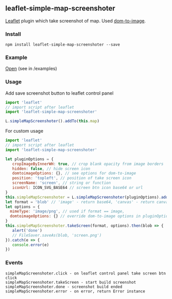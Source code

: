 ## leaflet-simple-map-screenshoter
[Leaflet](http://www.leafletjs.com) plugin which take screenshot of map.
Used [dom-to-image](https://github.com/tsayen/dom-to-image).

### Install
```
npm install leaflet-simple-map-screenshoter --save
```

### Example
[Open](https://github.com/grinat/leaflet-simple-map-screenshoter/blob/master/examples/index.html) (see in /examples)

### Usage
Add save screenshot button to leaflet control panel
```javascript
import 'leaflet'
// import script after leaflet
import 'leaflet-simple-map-screenshoter'

L.simpleMapScreenshoter().addTo(this.map)
```

For custom usage
```javascript
import 'leaflet'
// import script after leaflet
import 'leaflet-simple-map-screenshoter'

let pluginOptions = {
   cropImageByInnerWH: true, // crop blank opacity from image borders
   hidden: false, // hide screen icon
   domtoimageOptions: {}, // see options for dom-to-image
   position: 'topleft', // position of take screen icon
   screenName: 'screen', // string or function
   iconUrl: ICON_SVG_BASE64 // screen btn icon base64 or url
}
this.simpleMapScreenshoter = L.simpleMapScreenshoter(pluginOptions).addTo(this.map)
let format = 'blob' // 'image' - return base64, 'canvas' - return canvas
let options = {
  mimeType: 'image/png', // used if format == image,
  domtoimageOptions: {} // override dom-to-image options in pluginOptions
}
this.simpleMapScreenshoter.takeScreen(format, options).then(blob => {
   alert('done')
   // FileSaver.saveAs(blob, 'screen.png')
}).catch(e => {
   console.error(e)
})
```

### Events

```
simpleMapScreenshoter.click - on leaflet control panel take screen btn click
simpleMapScreenshoter.takeScreen - start build screenshot
simpleMapScreenshoter.done - screenshot build ended
simpleMapScreenshoter.error - on error, return Error instance
```



